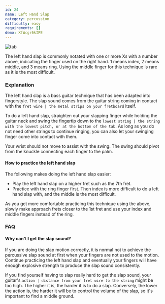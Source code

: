 ```yaml
---
id: 24
name: Left Hand Slap
category: percussion
difficulty: easy
requirements: []
demo: XfWcgr6kIPE
---
```


![tab](/img/t/left-hand-slap.jpg)

The left hand slap is commonly notated with one or more Xs with a number above, indicating the finger used on the right hand. 1 means index, 2 means middle, and 3 means ring. Using the middle finger for this technique is rare as it is the most difficult.

### Explanation

The left hand slap is a bass guitar technique that has been adapted into fingerstyle. The slap sound comes from the guitar string coming in contact with the `fret wire | the metal strips on your fretboard` itself.

To do a left hand slap, straighten out your slapping finger while holding the guitar neck and swing the fingertip down to the `lowest string | the string with the lowest pitch, or at the bottom of the tab`. As long as you do not need other strings to continue ringing, you can also let your swinging finger come into contact with them.

Your wrist should not move to assist with the swing. The swing should pivot from the knuckle connecting each finger to the palm.

#### How to practice the left hand slap

The following makes doing the left hand slap easier:

- Play the left hand slap on a higher fret such as the 7th fret.
- Practice with the ring finger first. Then index is more difficult to do a left hand slap with, and the middle is the most difficult.

As you get more comfortable practicing this technique using the above, slowly make approach frets closer to the 1st fret and use your index and middle fingers instead of the ring.

### FAQ

#### Why can't I get the slap sound?

If you are doing the slap motion correctly, it is normal not to achieve the percussive slap sound at first when your fingers are not used to the motion. Continue practicing the left hand slap and eventually your fingers will have enough explosive strength to produce the slap sound consistently.

If you find yourself having to slap really hard to get the slap sound, your guitar's `action | distance from your fret wire to the string` might be too high. The higher it is, the harder it is to do a slap. Conversely, the lower the action is, the harder it will be to control the volume of the slap, so it's important to find a middle ground.
